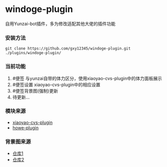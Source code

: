 # windoge-plugin
自用Yunzai-bot插件，多为修改适配其他大佬的插件功能


### 安装方法
```
git clone https://github.com/gxy12345/windoge-plugin.git ./plugins/windoge-plugin/
```


### 当前功能
1. #便签 与yunzai自带的体力区分，使用xiaoyao-cvs-plugin中的体力面板展示
2. #便签设置 xiaoyao-cvs-plugin中的相应设置
3. #便签背景图(强制)更新 
4. 待更新...


### 模块来源
* [xiaoyao-cvs-plugin](https://github.com/ctrlcvs/xiaoyao-cvs-plugin)
* [howe-plugin](https://github.com/howe0116/howe-plugin)


### 背景图来源
* [仓库1](https://github.com/cv-hunag/BJT)
* [仓库2](https://github.com/SmallK111407/BJT-Template)
